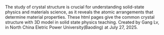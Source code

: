 The study of crystal structure is crucial for understanding solid-state physics and materials science, as it reveals the atomic arrangements that determine material properties. These html pages give the common crystal structure with 3D model in solid state physics teaching. 
Created by Gang Lv, in North China Eletric Power University(Baoding) at July 27, 2025.
